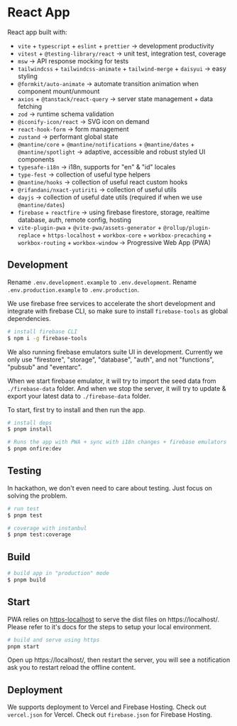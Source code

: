 # React App

React app built with:

- `vite` + `typescript` + `eslint` + `prettier` -> development productivity
- `vitest` + `@testing-library/react` -> unit test, integration test, coverage
- `msw` -> API response mocking for tests
- `tailwindcss` + `tailwindcss-animate` + `tailwind-merge` + `daisyui` -> easy styling
- `@formkit/auto-animate` -> automate transition animation when component mount/unmount
- `axios` + `@tanstack/react-query` -> server state management + data fetching
- `zod` -> runtime schema validation
- `@iconify-icon/react` -> SVG icon on demand
- `react-hook-form` -> form management
- `zustand` -> performant global state
- `@mantine/core` + `@mantine/notifications` + `@mantine/dates` + `@mantine/spotlight` -> adaptive, accessible and robust styled UI components
- `typesafe-i18n` -> i18n, supports for "en" & "id" locales
- `type-fest` -> collection of useful type helpers
- `@mantine/hooks` -> collection of useful react custom hooks
- `@rifandani/nxact-yutiriti` -> collection of useful utils
- `dayjs` -> collection of useful date utils (required if when we use `@mantine/dates`)
- `firebase` + `reactfire` -> using firebase firestore, storage, realtime database, auth, remote config, hosting
- `vite-plugin-pwa` + `@vite-pwa/assets-generator` + `@rollup/plugin-replace` + `https-localhost` + `workbox-core` + `workbox-precaching` + `workbox-routing` + `workbox-window` -> Progressive Web App (PWA)

## Development

Rename `.env.development.example` to `.env.development`.
Rename `.env.production.example` to `.env.production`.

We use firebase free services to accelerate the short development and integrate with firebase CLI, so make sure to install `firebase-tools` as global dependencies.

```bash
# install firebase CLI
$ npm i -g firebase-tools
```

We also running firebase emulators suite UI in development. Currently we only use "firestore", "storage", "database", "auth", and not "functions", "pubsub" and "eventarc".

When we start firebase emulator, it will try to import the seed data from `./firebase-data` folder. And when we stop the server, it will try to update & export your latest data to `./firebase-data` folder.

To start, first try to install and then run the app.

```bash
# install deps
$ pnpm install

# Runs the app with PWA + sync with i18n changes + firebase emulators
$ pnpm onfire:dev
```

## Testing

In hackathon, we don't even need to care about testing. Just focus on solving the problem.

```bash
# run test
$ pnpm test

# coverage with instanbul
$ pnpm test:coverage
```

## Build

```bash
# build app in "production" mode
$ pnpm build
```

## Start

PWA relies on [https-localhost](https://github.com/daquinoaldo/https-localhost) to serve the dist files on https://localhost/.
Please refer to it's docs for the steps to setup your local environment.

```bash
# build and serve using https
pnpm start
```

Open up https://localhost/, then restart the server, you will see a notification ask you to restart reload the offline content.

## Deployment

We supports deployment to Vercel and Firebase Hosting.
Check out `vercel.json` for Vercel.
Check out `firebase.json` for Firebase Hosting.

